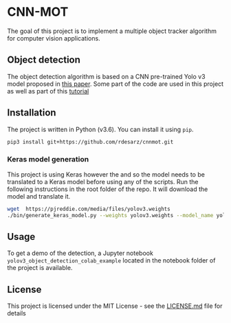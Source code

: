 # CNN-MOT
The goal of this project is to implement a multiple object tracker algorithm for computer vision applications. 

## Object detection
The object detection algorithm is based on a CNN pre-trained Yolo v3 model proposed in [this paper](https://pjreddie.com/media/files/papers/YOLOv3.pdf). Some part of the code are used in this project as well as
part of this [tutorial](https://machinelearningmastery.com/how-to-perform-object-detection-with-yolov3-in-keras/)

## Installation
The project is written in Python (v3.6). You can install it using `pip`.

```bash
pip3 install git+https://github.com/rdesarz/cnnmot.git
```

### Keras model generation 
This project is using Keras however the and so the model needs to be translated to a Keras model before using any of the scripts. Run the following instructions in the root folder of the repo. 
It will download the model and translate it.
```bash
wget  https://pjreddie.com/media/files/yolov3.weights
./bin/generate_keras_model.py --weights yolov3.weights --model_name yolov3.h5
```

## Usage
To get a demo of the detection, a Jupyter notebook `yolov3_object_detection_colab_example` located in the notebook folder of the project is available. 

## License

This project is licensed under the MIT License - see the [LICENSE.md](LICENSE.md) file for details
